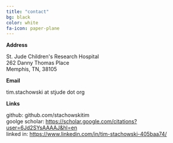 ```yaml
---
title: "contact"
bg: black
color: white
fa-icon: paper-plane
---
```


**Address**

St. Jude Children's Research Hospital <br>
262 Danny Thomas Place <br>
Memphis, TN, 38105

**Email**

tim.stachowski at stjude dot org

**Links**

github: github.com/stachowskitim <br>
goolge scholar: https://scholar.google.com/citations?user=6Jd2SYsAAAAJ&hl=en <br>
linked in: https://www.linkedin.com/in/tim-stachowski-405baa74/ <br>

